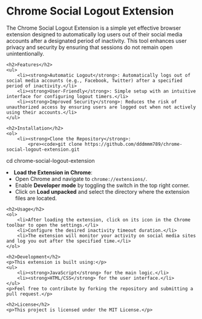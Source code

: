 <!DOCTYPE html>
<html lang="en">
<head>
    <meta charset="UTF-8">
    <meta name="viewport" content="width=device-width, initial-scale=1.0">
    <title>Chrome Social Logout Extension</title>
</head>
<body>
    <h1>Chrome Social Logout Extension</h1>
    <p>The Chrome Social Logout Extension is a simple yet effective browser extension designed to automatically log users out of their social media accounts after a designated period of inactivity. This tool enhances user privacy and security by ensuring that sessions do not remain open unintentionally.</p>

    <h2>Features</h2>
    <ul>
        <li><strong>Automatic Logout</strong>: Automatically logs out of social media accounts (e.g., Facebook, Twitter) after a specified period of inactivity.</li>
        <li><strong>User-Friendly</strong>: Simple setup with an intuitive interface for configuring logout timers.</li>
        <li><strong>Improved Security</strong>: Reduces the risk of unauthorized access by ensuring users are logged out when not actively using their accounts.</li>
    </ul>

    <h2>Installation</h2>
    <ol>
        <li><strong>Clone the Repository</strong>:
            <pre><code>git clone https://github.com/dddmmm789/chrome-social-logout-extension.git
cd chrome-social-logout-extension
            </code></pre>
        </li>
        <li><strong>Load the Extension in Chrome</strong>:
            <ul>
                <li>Open Chrome and navigate to <code>chrome://extensions/</code>.</li>
                <li>Enable <strong>Developer mode</strong> by toggling the switch in the top right corner.</li>
                <li>Click on <strong>Load unpacked</strong> and select the directory where the extension files are located.</li>
            </ul>
        </li>
    </ol>

    <h2>Usage</h2>
    <ol>
        <li>After loading the extension, click on its icon in the Chrome toolbar to open the settings.</li>
        <li>Configure the desired inactivity timeout duration.</li>
        <li>The extension will monitor your activity on social media sites and log you out after the specified time.</li>
    </ol>

    <h2>Development</h2>
    <p>This extension is built using:</p>
    <ul>
        <li><strong>JavaScript</strong> for the main logic.</li>
        <li><strong>HTML/CSS</strong> for the user interface.</li>
    </ul>
    <p>Feel free to contribute by forking the repository and submitting a pull request.</p>

    <h2>License</h2>
    <p>This project is licensed under the MIT License.</p>
</body>
</html>
